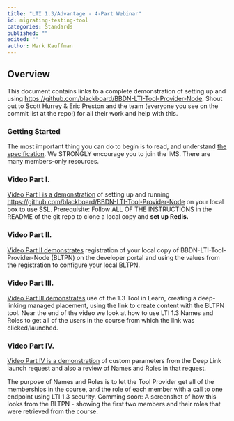 ```yaml
---
title: "LTI 1.3/Advantage - 4-Part Webinar"
id: migrating-testing-tool
categories: Standards
published: ""
edited: ""
author: Mark Kauffman
---
```


<VersioningTracker frontMatter={frontMatter}/>

## Overview

This document contains links to a complete demonstration of setting up and using https://github.com/blackboard/BBDN-LTI-Tool-Provider-Node. Shout out to Scott Hurrey & Eric Preston and the team (everyone you see on the commit list at the repo!) for all their work and help with this.

### Getting Started

The most important thing you can do to begin is to read, and understand [the specification](https://www.imsglobal.org/lti-advantage-overview). We STRONGLY encourage you to join the IMS. There are many members-only resources.

### Video Part I.

[Video Part I is a demonstration](https://youtu.be/gaSJg2iO-JY) of setting up and running https://github.com/blackboard/BBDN-LTI-Tool-Provider-Node on your local box to use SSL. Prerequisite: Follow ALL OF THE INSTRUCTIONS in the README of the git repo to clone a local copy and **set up Redis.**

### Video Part II.

[Video Part II demonstrates](https://youtu.be/ifrdIOmUTTM) registration of your local copy of BBDN-LTI-Tool-Provider-Node (BLTPN) on the developer portal and using the values from the registration to configure your local BLTPN.

### Video Part III.

[Video Part III demonstrates](https://youtu.be/VilvuByeUc0) use of the 1.3 Tool in Learn, creating a deep-linking managed placement, using the link to create content with the BLTPN tool. Near the end of the video we look at how to use LTI 1.3 Names and Roles to get all of the users in the course from which the link was clicked/launched.

### Video Part IV.

[Video Part IV is a demonstration](https://youtu.be/Xu1vI-wGIhA) of custom parameters from the Deep Link launch request and also a review of Names and Roles in that request.

The purpose of Names and Roles is to let the Tool Provider get all of the memberships in the course, and the role of each member with a call to one endpoint using LTI 1.3 security. Comming soon: A screenshot of how this looks from the BLTPN - showing the first two members and their roles that were retrieved from the course.

<AuthorBox frontMatter={frontMatter}/>
